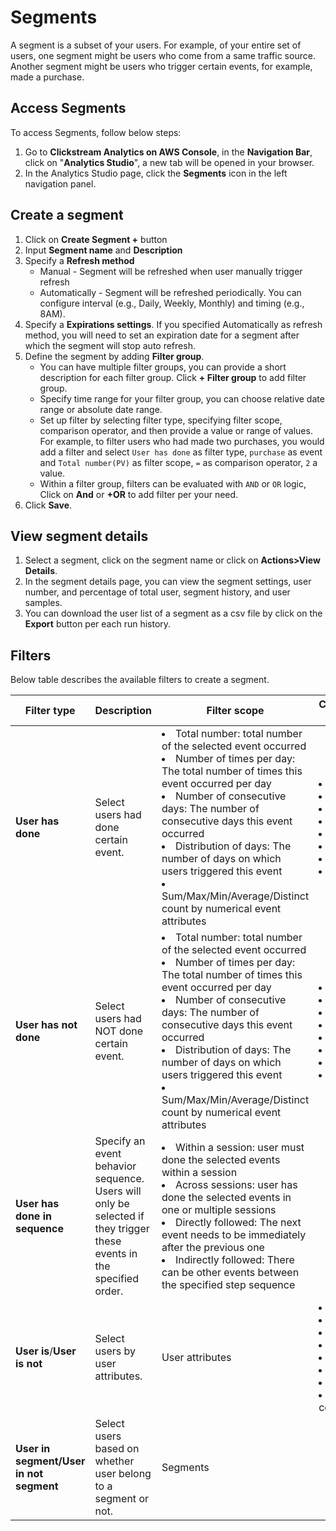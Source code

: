 # Segments
A segment is a subset of your users. For example, of your entire set of users, one segment might be users who come from a same traffic source. Another segment might be users who trigger certain events, for example, made a purchase.

## Access Segments
To access Segments, follow below steps:

1. Go to **Clickstream Analytics on AWS Console**, in the **Navigation Bar**, click on "**Analytics Studio**", a new tab will be opened in your browser.
2. In the Analytics Studio page, click the **Segments** icon in the left navigation panel.

## Create a segment
1. Click on **Create Segment +** button
2. Input **Segment name** and **Description**
3. Specify a **Refresh method**
    - Manual - Segment will be refreshed when user manually trigger refresh
    - Automatically - Segment will be refreshed periodically. You can configure interval (e.g., Daily, Weekly, Monthly) and timing (e.g., 8AM). 
4. Specify a **Expirations settings**. If you specified Automatically as refresh method, you will need to set an expiration date for a segment after which the segment will stop auto refresh.
5. Define the segment by adding **Filter group**.
    - You can have multiple filter groups, you can provide a short description for each filter group. Click **+ Filter group** to add filter group.
    - Specify time range for your filter group, you can choose relative date range or absolute date range.
    - Set up filter by selecting filter type, specifying filter scope,  comparison operator, and then provide a value or range of values. For example, to filter users who had made two purchases, you would add a filter and select `User has done` as filter type, `purchase` as event and `Total number(PV)` as filter scope,  `=` as comparison operator, `2` a value.
    - Within a filter group, filters can be evaluated with `AND` or `OR` logic, Click on **And** or **+OR** to add filter per your need. 
6. Click **Save**.

## View segment details
1. Select a segment, click on the segment name or click on **Actions>View Details**.
2. In the segment details page, you can view the segment settings, user number, and percentage of total user, segment history, and user samples.
3. You can download the user list of a segment as a csv file by click on the **Export** button per each run history.

## Filters
Below table describes the available filters to create a segment.

|Filter type | Description |Filter scope| Comparison operator | 
|----------|--------------------|------------------|-------------------|
|**User has done**| Select users had done certain event.| <li>Total number: total number of the selected event occurred </li> <li>Number of times per day: The total number of times this event occurred per day </li> <li>Number of consecutive days: The number of consecutive days this event occurred </li> <li>Distribution of days: The number of days on which users triggered this event </li> <li> Sum/Max/Min/Average/Distinct count by numerical event attributes</li>|<li>=</li><li>!=</li><li>></li><li><</li> <li>>=</li><li><=</li><li>>=</li><li>between</li>|
|**User has not done**| Select users had NOT done certain event.| <li>Total number: total number of the selected event occurred </li> <li>Number of times per day: The total number of times this event occurred per day </li> <li>Number of consecutive days: The number of consecutive days this event occurred </li> <li>Distribution of days: The number of days on which users triggered this event </li> <li> Sum/Max/Min/Average/Distinct count by numerical event attributes</li>|<li>=</li><li>!=</li><li>></li><li><</li> <li>>=</li><li><=</li><li>>=</li><li>between</li>|
|**User has done in sequence**| Specify an event behavior sequence. Users will only be selected if they trigger these events in the specified order.| <li>Within a session: user must done the selected events within a session </li> <li>Across sessions: user has done the selected events in one or multiple sessions</li> <li>Directly followed: The next event needs to be immediately after the previous one</li> <li> Indirectly followed: There can be other events between the specified step sequence</li>||
|**User is**/**User is not**|Select users by user attributes.| User attributes|<li>is null</li><li>is not null</li><li>=</li><li>!=</li> <li>in</li><li>not in</li><li>contains</li><li>not contains</li> |
|**User in segment/User in not segment**| Select users based on whether user belong to a segment or not.| Segments||
